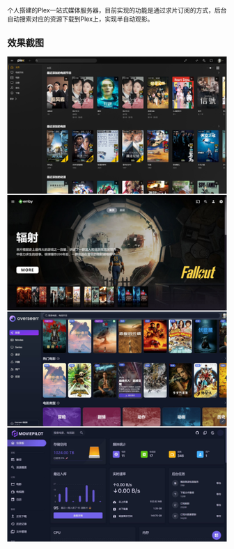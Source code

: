 个人搭建的Plex一站式媒体服务器，目前实现的功能是通过求片订阅的方式，后台自动搜索对应的资源下载到Plex上，实现半自动观影。
## 效果截图
![Plex端界面](../../images/18921eb35214f93adb18335a4802bbf9.jpg "Plex端界面")
![Emby端](../../images/66c798ce3773b9b4a3249f26728660bf.jpg "Emby端")![Overseer 自动添加订阅](../../images/e0bc623a37ea428b4e3e6ea5b285a657.jpg "Overseer 自动添加订阅")
![MoviePilot 媒体库管理](../../images/d0425da524bb30e97786e5d7acf61b65.jpg "MoviePilot 媒体库管理")


